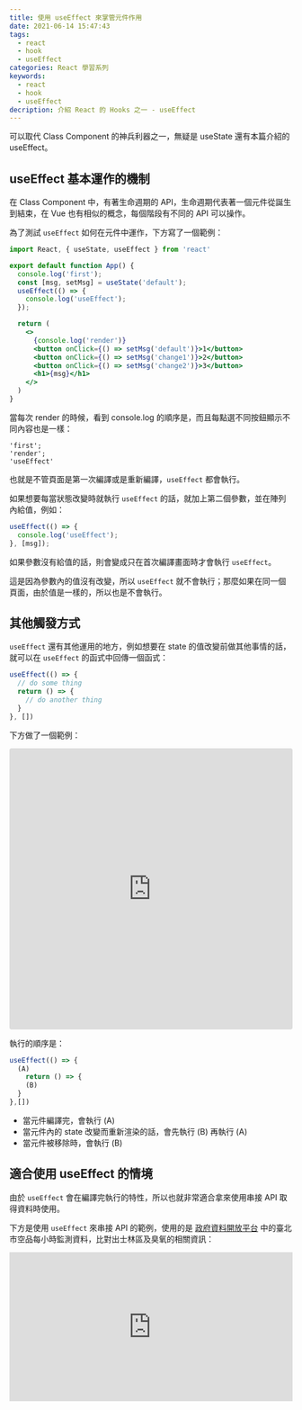 ```yaml
---
title: 使用 useEffect 來掌管元件作用
date: 2021-06-14 15:47:43
tags:
  - react
  - hook
  - useEffect
categories: React 學習系列
keywords:
  - react
  - hook
  - useEffect
decription: 介紹 React 的 Hooks 之一 - useEffect
---
```

可以取代 Class Component 的神兵利器之一，無疑是 useState 還有本篇介紹的 useEffect。
<!--more-->

## useEffect 基本運作的機制

在 Class Component 中，有著生命週期的 API，生命週期代表著一個元件從誕生到結束，在 Vue 也有相似的概念，每個階段有不同的 API 可以操作。

為了測試 `useEffect` 如何在元件中運作，下方寫了一個範例：

```jsx
import React, { useState, useEffect } from 'react'

export default function App() {
  console.log('first');
  const [msg, setMsg] = useState('default');
  useEffect(() => {
    console.log('useEffect');
  });

  return (
    <>
      {console.log('render')}
      <button onClick={() => setMsg('default')}>1</button>
      <button onClick={() => setMsg('change1')}>2</button>
      <button onClick={() => setMsg('change2')}>3</button>
      <h1>{msg}</h1>
    </>
  )
}
```

當每次 render 的時候，看到 console.log 的順序是，而且每點選不同按鈕顯示不同內容也是一樣：

```
'first';
'render';
'useEffect'
```

也就是不管頁面是第一次編譯或是重新編譯，`useEffect` 都會執行。

如果想要每當狀態改變時就執行 `useEffect` 的話，就加上第二個參數，並在陣列內給值，例如：

```jsx
useEffect(() => {
  console.log('useEffect');
}, [msg]);
```

如果參數沒有給值的話，則會變成只在首次編譯畫面時才會執行 `useEffect`。

這是因為參數內的值沒有改變，所以 `useEffect` 就不會執行；那麼如果在同一個頁面，由於值是一樣的，所以也是不會執行。

## 其他觸發方式

`useEffect` 還有其他運用的地方，例如想要在 state 的值改變前做其他事情的話，就可以在 `useEffect` 的函式中回傳一個函式：

```jsx
useEffect(() => {
  // do some thing
  return () => {
    // do another thing
  }
}, [])
```

下方做了一個範例：

<iframe src="https://codesandbox.io/embed/fervent-feistel-0rpjj?fontsize=14&hidenavigation=1&theme=dark"
     style="width:100%; height:500px; border:0; border-radius: 4px; overflow:hidden;"
     title="fervent-feistel-0rpjj"
     allow="accelerometer; ambient-light-sensor; camera; encrypted-media; geolocation; gyroscope; hid; microphone; midi; payment; usb; vr; xr-spatial-tracking"
     sandbox="allow-forms allow-modals allow-popups allow-presentation allow-same-origin allow-scripts"
   ></iframe>

執行的順序是：

```jsx
useEffect(() => {
  (A)
	return () => {
    (B)
  }
},[])
```

* 當元件編譯完，會執行 (A)
* 當元件內的 state 改變而重新渲染的話，會先執行 (B) 再執行 (A)
* 當元件被移除時，會執行 (B)

## 適合使用 useEffect 的情境

由於 `useEffect` 會在編譯完執行的特性，所以也就非常適合拿來使用串接 API 取得資料時使用。

下方是使用 `useEffect` 來串接 API 的範例，使用的是 [政府資料開放平台](https://data.gov.tw/) 中的臺北市空品每小時監測資料，比對出士林區及臭氧的相關資訊：

<iframe height="265" style="width: 100%;" scrolling="no" title="useEffect-demo" src="https://codepen.io/bucky0112/embed/QWpJPNL?height=265&theme-id=dark&default-tab=js,result" frameborder="no" loading="lazy" allowtransparency="true" allowfullscreen="true">
  See the Pen <a href='https://codepen.io/bucky0112/pen/QWpJPNL'>useEffect-demo</a> by Bucky Chu
  (<a href='https://codepen.io/bucky0112'>@bucky0112</a>) on <a href='https://codepen.io'>CodePen</a>.
</iframe>

